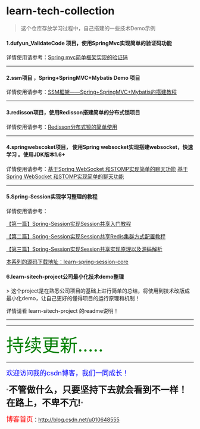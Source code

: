# learn-tech-collection

> 这个仓库存放学习过程中，自己搭建的一些技术Demo示例

<h4>1.dufyun_ValidateCode 项目，使用SpringMvc实现简单的验证码功能</h4>
	
详情使用请参考：<a href="http://blog.csdn.net/u010648555/article/details/52261050" target="_blank">Spring mvc简单框架实现的验证码</a>

----------

<h4>2.ssm项目 ，Spring+SpringMVC+Mybatis Demo 项目</h4>
详情使用请参考：<a href="http://blog.csdn.net/u010648555/article/details/56021211" target="_blank">SSM框架——Spring+SpringMVC+Mybatis的搭建教程</a>

----------


<h4>3.redisson项目，使用Redisson搭建简单的分布式锁项目</h4>
详情使用请参考：<a href="http://blog.csdn.net/u010648555/article/details/70139541" target="_blank">Redisson分布式锁的简单使用</a>

----------

<h4>4.springwebscoket项目，	使用Spring websocket实现搭建websocket，快速学习 。使用JDK版本1.6+</h4>
详情使用请参考：<a href="http://blog.csdn.net/u010648555/article/details/77141170" target="_blank">基于Spring WebSocket 和STOMP实现简单的聊天功能</a>
<a href="http://www.cnblogs.com/aflyun/p/7352830.html" target="_blank">基于Spring WebSocket 和STOMP实现简单的聊天功能</a>

----------


<h4>5.Spring-Session实现学习整理的教程</h4>
详情使用请参考：

[【第一篇】Spring-Session实现Session共享入门教程](http://blog.csdn.net/u010648555/article/details/79459953)

[【第二篇】Spring-Session实现Session共享Redis集群方式配置教程](http://blog.csdn.net/u010648555/article/details/79471034)

[【第三篇】Spring-Session实现Session共享实现原理以及源码解析](http://blog.csdn.net/u010648555/article/details/79491988)



[本系列的源码下载地址：learn-spring-session-core](https://github.com/dufyun/learn-tech-collection/tree/master/learn-spring-session-core/)




<h4>6.learn-sitech-project公司最小化技术demo整理</h4>
> 这个project是在熟悉公司项目的基础上进行简单的总结，将使用到技术改版成最小化demo，让自己更好的懂得项目的运行原理和机制！

详情请看 learn-sitech-project 的readme说明！


----------



----------
<font size='14' color='green'>持续更新.....</font>

----------


<font size=4 color=blue>欢迎访问我的csdn博客，我们一同成长！</font>

"<font size=5>**不管做什么，只要坚持下去就会看到不一样！在路上，不卑不亢!**</font>"

<font size=4 color=red> 博客首页</font>：<a href="http://blog.csdn.net/u010648555" target="_blank">http://blog.csdn.net/u010648555</a>